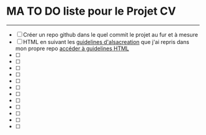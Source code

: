 # MA TO DO liste pour le Projet CV
* * *

- [ ] Créer un repo github dans le quel commit le projet au fur et à mesure
- [ ] HTML en suivant les [guidelines d'alsacreation](https://github.com/alsacreations/guidelines/blob/master/Guidelines-HTML.md) que j'ai repris dans mon propre repo [accéder à guidelines HTML](./guidelines-HTML.md)
- [ ] 
- [ ] 
- [ ] 
- [ ] 
- [ ] 
- [ ] 
- [ ] 
- [ ] 
- [ ] 
- [ ] 
- [ ] 
- [ ] 

